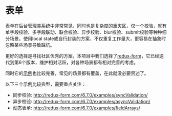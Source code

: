 # 表单

表单在后台管理类系统中非常常见，同时也是复杂度的重灾区，仅一个校验，就有单字段校验、多字段联动、联合校验、异步校验、blur校验、submit校验等种种细分场景。使用local state或自行封装的方案，不仅重复工作量大，更容易在抽象时忽略某些场景导致踩坑。

更好的选择是寻找社区优秀的方案，本项目中我们选择了[redux-form](redux-form.com)，它已经迭代到第6个版本，维护相对活跃，对各种场景都有相对完善的考虑。

同时它的[示例](http://redux-form.com/6.7.0/examples/)也比较完善，常见的场景都有覆盖，在此就没必要赘述了。

以下三个示例比较典型，需要重点关注：

* 同步校验: http://redux-form.com/6.7.0/examples/syncValidation/
* 异步校验: http://redux-form.com/6.7.0/examples/asyncValidation/
* 动态表单: http://redux-form.com/6.7.0/examples/fieldArrays/